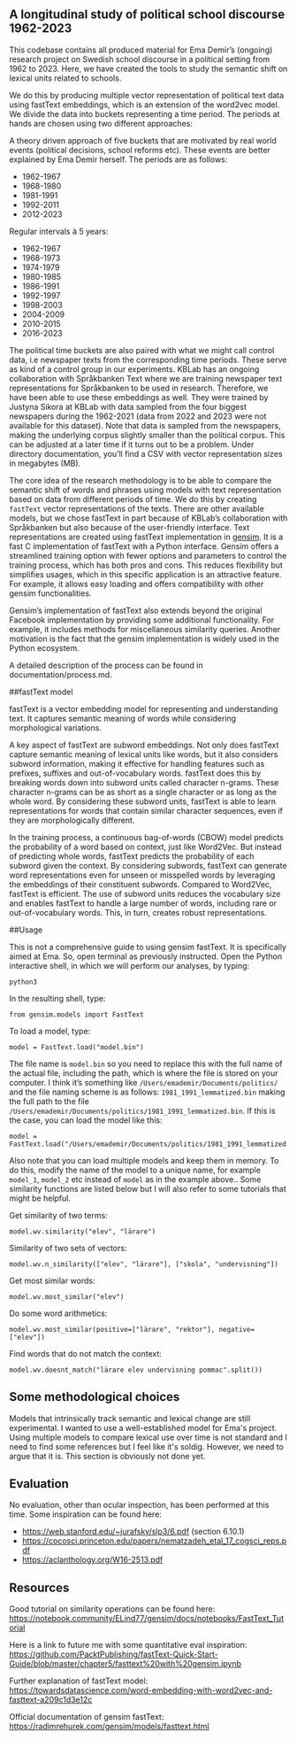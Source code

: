 ## A longitudinal study of political school discourse 1962-2023

This codebase contains all produced material for Ema Demir’s (ongoing) research project on Swedish school discourse in a political setting from 1962 to 2023. Here, we have created the tools to study the semantic shift on lexical units related to schools.

We do this by producing multiple vector representation of political text data using fastText embeddings, which is an extension of the word2vec model. We divide the data into buckets representing a time period. The periods at hands are chosen using two different approaches:

A theory driven approach of five buckets that are motivated by real world events (political decisions, school reforms etc). These events are better explained by Ema Demir herself. The periods are as follows:
- 1962-1967
- 1968-1980
- 1981-1991
- 1992-2011
- 2012-2023

Regular intervals à 5 years:
- 1962-1967
- 1968-1973
- 1974-1979
- 1980-1985
- 1986-1991
- 1992-1997
- 1998-2003
- 2004-2009
- 2010-2015
- 2016-2023

The political time buckets are also paired with what we might call control data, i.e newspaper texts from the corresponding time periods. These serve as kind of a control group in our experiments. KBLab has an ongoing collaboration with Språkbanken Text where we are training newspaper text representations for Språkbanken to be used in research. Therefore, we have been able to use these embeddings as well. They were trained by Justyna Sikora at KBLab with data sampled from the four biggest newspapers during the 1962-2021 (data from 2022 and 2023 were not available for this dataset). Note that data is sampled from the newspapers, making the underlying corpus slightly smaller than the political corpus. This can be adjusted at a later time if it turns out to be a problem. Under directory documentation, you’ll find a CSV with vector representation sizes in megabytes (MB).

The core idea of the research methodology is to be able to compare the semantic shift of words and phrases using models with text representation based on data from different periods of time. We do this by creating ```fastText``` vector representations of the texts. There are other available models, but we chose fastText in part because of KBLab’s collaboration with Språkbanken but also because of the user-friendly interface. Text representations are created using fastText implementation in [gensim](https://radimrehurek.com/gensim/models/fasttext.html). It is a fast C implementation of fastText with a Python interface. Gensim offers a streamlined training option with fewer options and parameters to control the training process, which has both pros and cons. This reduces flexibility but simplifies usages, which in this specific application is an attractive feature. For example, it allows easy loading and offers compatibility with other gensim functionalities.

Gensim’s implementation of fastText also extends beyond the original Facebook implementation by providing some additional functionality. For example, it includes methods for miscellaneous similarity queries. Another motivation is the fact that the gensim implementation is widely used in the Python ecosystem.

A detailed description of the process can be found in documentation/process.md.

##fastText model

fastText is a vector embedding model for representing and understanding text. It captures semantic meaning of words while considering morphological variations. 

A key aspect of fastText are subword embeddings. Not only does fastText capture semantic meaning of lexical units like words, but it also considers subword information, making it effective for handling features such as prefixes, suffixes and out-of-vocabulary words. fastText does this by breaking words down into subword units called character n-grams. These character n-grams can be as short as a single character or as long as the whole word. By considering these subword units, fastText is able to learn representations for words that contain similar character sequences, even if they are morphologically different.

In the training process, a continuous bag-of-words (CBOW) model predicts the probability of a word based on context, just like Word2Vec. But instead of predicting whole words, fastText predicts the probability of each subword given the context. By considering subwords, fastText can generate word representations even for unseen or misspelled words by leveraging the embeddings of their constituent subwords. Compared to Word2Vec, fastText is efficient. The use of subword units reduces the vocabulary size and enables fastText to handle a large number of words, including rare or out-of-vocabulary words. This, in turn, creates robust representations. 

##Usage

This is not a comprehensive guide to using gensim fastText. It is specifically aimed at Ema. So, open terminal as previously instructed. Open the Python interactive shell, in which we will perform our analyses, by typing:

```
python3
```

In the resulting shell, type:

```
from gensim.models import FastText
```

To load a model, type:

```
model = FastText.load("model.bin")
```

The file name is ```model.bin``` so you need to replace this with the full name of the actual file, including the path, which is where the file is stored on your computer. I think it’s something like ```/Users/emademir/Documents/politics/``` and the file naming scheme is as follows: ```1981_1991_lemmatized.bin``` making the full path to the file ```/Users/emademir/Documents/politics/1981_1991_lemmatized.bin```. If this is the case, you can load the model like this:

```
model = FastText.load("/Users/emademir/Documents/politics/1981_1991_lemmatized.bin")
```

Also note that you can load multiple models and keep them in memory. To do this, modify the name of the model to a unique name, for example ```model_1```, ```model_2``` etc instead of ```model``` as in the example above.. Some similarity functions are listed below but I will also refer to some tutorials that might be helpful.

Get similarity of two terms:

```
model.wv.similarity("elev", "lärare")
```

Similarity of two sets of vectors:

```
model.wv.n_similarity(["elev", "lärare"], ["skola", "undervisning"])
```

Get most similar words:

```
model.wv.most_similar("elev")
```

Do some word arithmetics:

```
model.wv.most_similar(positive=["lärare", "rektor"], negative=["elev"])
```
Find words that do not match the context:

```
model.wv.doesnt_match("lärare elev undervisning pommac".split())
```

## Some methodological choices
Models that intrinsically track semantic and lexical change are still experimental. I wanted to use a well-established model for Ema's project. Using multiple models to compare lexical use over time is not standard and I need to find some references but I feel like it's soldig. However, we need to argue that it is. This section is obviously not done yet. 

## Evaluation
No evaluation, other than ocular inspection, has been performed at this time. Some inspiration can be found here:
- https://web.stanford.edu/~jurafsky/slp3/6.pdf (section 6.10.1)
- https://cocosci.princeton.edu/papers/nematzadeh_etal_17_cogsci_reps.pdf
- https://aclanthology.org/W16-2513.pdf

## Resources
Good tutorial on similarity operations can be found here: https://notebook.community/ELind77/gensim/docs/notebooks/FastText_Tutorial

Here is a link to future me with some quantitative eval inspiration: 
https://github.com/PacktPublishing/fastText-Quick-Start-Guide/blob/master/chapter5/fasttext%20with%20gensim.ipynb

Further explanation of fastText model: https://towardsdatascience.com/word-embedding-with-word2vec-and-fasttext-a209c1d3e12c

Official documentation of gensim fastText: https://radimrehurek.com/gensim/models/fasttext.html
